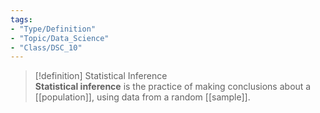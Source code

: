 ```yaml
---
tags:
- "Type/Definition"
- "Topic/Data_Science"
- "Class/DSC_10"
---
```

> [!definition] Statistical Inference  
> **Statistical inference** is the practice of making conclusions about a [[population]], using data from a random [[sample]].  
